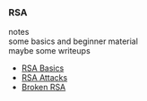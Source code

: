 ### RSA
notes  
some basics and beginner material  
maybe some writeups  
- [RSA Basics](RSA_Basics.md)
- [RSA Attacks](RSA_Attacks.md)
- [Broken RSA](Broken_RSA.md)